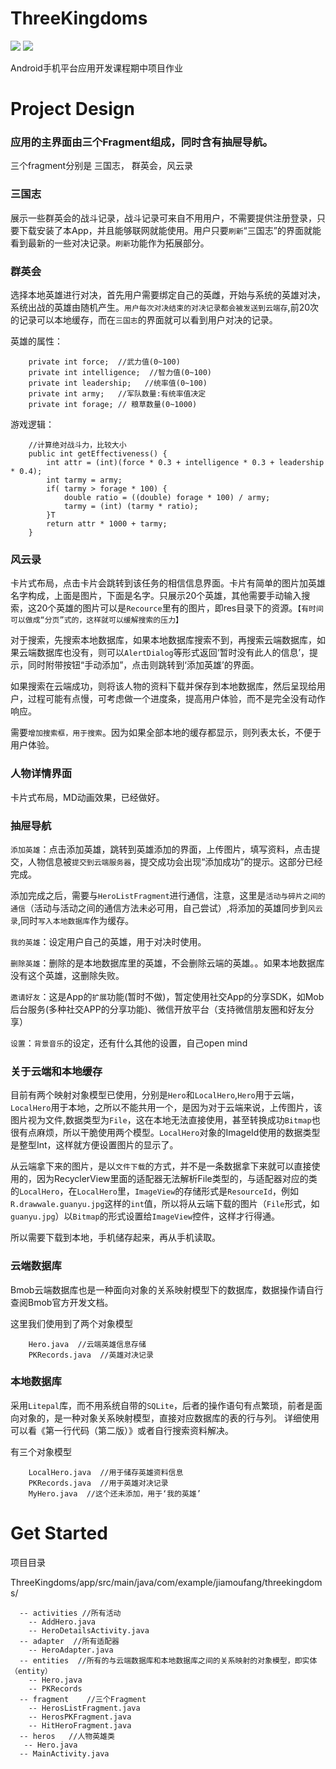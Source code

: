 # ThreeKingdoms
![](https://img.shields.io/badge/download-1K-brightgreen.svg)   ![](https://img.shields.io/badge/android-app-brightgreent.svg)


Android手机平台应用开发课程期中项目作业

# Project Design 

### 应用的主界面由三个Fragment组成，同时含有抽屉导航。

三个fragment分别是 三国志， 群英会，风云录

### 三国志 

展示一些群英会的战斗记录，战斗记录可来自不用用户，不需要提供注册登录，只要下载安装了本App，并且能够联网就能使用。用户只要``刷新``“三国志”的界面就能看到最新的一些对决记录。``刷新``功能作为拓展部分。



### 群英会

选择本地英雄进行对决，首先用户需要绑定自己的英雌，开始与系统的英雄对决，系统出战的英雄由随机产生。``用户每次对决结束的对决记录都会被发送到云端存``,前20次的记录可以本地缓存，而在``三国志``的界面就可以看到用户对决的记录。

英雄的属性：

```
    private int force;  //武力值(0~100)
    private int intelligence;  //智力值(0~100)
    private int leadership;   //统率值(0~100)
    private int army;   //军队数量:有统率值决定
    private int forage; // 粮草数量(0~1000)
```

游戏逻辑：

```
    //计算绝对战斗力，比较大小
    public int getEffectiveness() {
        int attr = (int)(force * 0.3 + intelligence * 0.3 + leadership * 0.4);
        int tarmy = army;
        if( tarmy > forage * 100) {
            double ratio = ((double) forage * 100) / army;
            tarmy = (int) (tarmy * ratio);
        }T
        return attr * 1000 + tarmy;
    }

```

### 风云录

卡片式布局，点击卡片会跳转到该任务的相信信息界面。卡片有简单的图片加英雄名字构成，上面是图片，下面是名字。只展示20个英雄，其他需要手动输入搜索，这20个英雄的图片可以是``Recource``里有的图片，即res目录下的资源。``【有时间可以做成“分页”式的，这样就可以缓解搜索的压力】``

对于搜索，先搜索本地数据库，如果本地数据库搜索不到，再搜索云端数据库，如果云端数据库也没有，则可以``AlertDialog``等形式返回‘暂时没有此人的信息’，提示，同时附带按钮“手动添加”，点击则跳转到‘添加英雄’的界面。

如果搜索在云端成功，则将该人物的资料下载并保存到本地数据库，然后呈现给用户，过程可能有点慢，可考虑做一个进度条，提高用户体验，而不是完全没有动作响应。

需要``增加搜索框，用于搜索``。因为如果全部本地的缓存都显示，则列表太长，不便于用户体验。


### 人物详情界面

卡片式布局，MD动画效果，已经做好。


### 抽屉导航

``添加英雄``：点击添加英雄，跳转到英雄添加的界面，上传图片，填写资料，点击提交，人物信息被``提交到云端服务器``，提交成功会出现“添加成功”的提示。这部分已经完成。

添加完成之后，需要与``HeroListFragment``进行通信，注意，这里是``活动与碎片之间的通信``（活动与活动之间的通信方法未必可用，自己尝试）,将添加的英雄同步到``风云录``,同时``写入本地数据库``作为缓存。

``我的英雄``：设定用户自己的英雄，用于对决时使用。

``删除英雄``：删除的是本地数据库里的英雄，不会删除云端的英雄。。如果本地数据库没有这个英雄，这删除失败。

``邀请好友``：这是App的``扩展``功能(暂时不做)，暂定使用社交App的分享SDK，如Mob后台服务(多种社交APP的分享功能)、微信开放平台（支持微信朋友圈和好友分享）

``设置``：``背景音乐``的设定，还有什么其他的设置，自己open mind

### 关于云端和本地缓存

目前有两个映射对象模型已使用，分别是``Hero``和``LocalHero``,``Hero``用于云端，``LocalHero``用于本地，之所以不能共用一个，是因为对于云端来说，上传图片，该图片视为文件,数据类型为``File``，这在本地无法直接使用，甚至转换成功``Bitmap``也很有点麻烦，所以干脆使用两个模型。``LocalHero``对象的ImageId使用的数据类型是整型Int，这样就方便设置图片的显示了。

从云端拿下来的图片，是以``文件下载``的方式，并不是一条数据拿下来就可以直接使用的，因为RecyclerView里面的适配器无法解析File类型的，与适配器对应的类的``LocalHero``，在``LocalHero``里，``ImageView``的存储形式是``ResourceId``，例如``R.drawwale.guanyu.jpg``这样的``int``值，所以将从云端下载的图片（``File``形式，如``guanyu.jpg``）以``Bitmap``的形式设置给``ImageView``控件，这样才行得通。

所以需要下载到本地，手机储存起来，再从手机读取。

### 云端数据库

Bmob云端数据库也是一种面向对象的关系映射模型下的数据库，数据操作请自行查阅Bmob官方开发文档。

这里我们使用到了两个对象模型

```
    Hero.java  //云端英雄信息存储
    PKRecords.java  //英雄对决记录
```

### 本地数据库

采用``Litepal``库，而不用系统自带的``SQLite``，后者的操作语句有点繁琐，前者是面向对象的，是一种对象关系映射模型，直接对应数据库的表的行与列。
详细使用可以看《第一行代码（第二版）》或者自行搜索资料解决。

有三个对象模型

```
    LocalHero.java  //用于储存英雄资料信息
    PKRecords.java  //用于英雄对决记录
    MyHero.java  //这个还未添加，用于‘我的英雄’
```




# Get Started

项目目录

ThreeKingdoms/app/src/main/java/com/example/jiamoufang/threekingdoms/

```
  -- activities	//所有活动
    -- AddHero.java
    -- HeroDetailsActivity.java
  -- adapter  //所有适配器
    -- HeroAdapter.java
  -- entities  //所有的与云端数据库和本地数据库之间的关系映射的对象模型，即实体（entity）
    -- Hero.java
    -- PKRecords
  -- fragment	 //三个Fragment
    -- HerosListFragment.java	
    -- HerosPKFragment.java
    -- HitHeroFragment.java
  -- heros	 //人物英雄类
   -- Hero.java
  -- MainActivity.java
```





